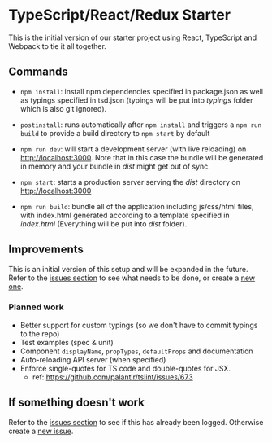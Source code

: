 # TypeScript/React/Redux Starter

This is the initial version of our starter project using React, TypeScript and Webpack to tie it all together.

## Commands

* `npm install`: install npm dependencies specified in package.json as well as typings specified in tsd.json (typings will be put into *typings* folder which is also git ignored).
* `postinstall`: runs automatically after `npm install` and triggers a `npm run build` to provide a build directory to `npm start` by default

* `npm run dev`: will start a development server (with live reloading) on [http://localhost:3000](http://localhost:3000). Note that in this case the bundle will be generated in memory and your bundle in *dist* might get out of sync.
* `npm start`: starts a production server serving the *dist* directory on [http://localhost:3000](http://localhost:3000)

* `npm run build`: bundle all of the application including js/css/html files, with index.html generated according to a template specified in *index.html* (Everything will be put into *dist* folder).


## Improvements

This is an initial version of this setup and will be expanded in the future. Refer to the [issues section](https://github.com/rangle/typescript-react-redux-starter/issues) to see what needs to be done, or create a [new one](https://github.com/rangle/typescript-react-redux-starter/issues/new).

### Planned work

* Better support for custom typings (so we don't have to commit typings to the repo)
* Test examples (spec & unit)
* Component `displayName`, `propTypes`, `defaultProps` and documentation
* Auto-reloading API server (when specified)
* Enforce single-quotes for TS code and double-quotes for JSX.
  - ref: https://github.com/palantir/tslint/issues/673


## If something doesn't work

Refer to the [issues section](https://github.com/rangle/typescript-react-redux-starter/issues) to see if this has already been logged. Otherwise create a [new issue](https://github.com/rangle/typescript-react-redux-starter/issues/new).
